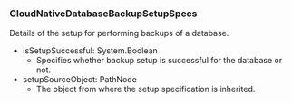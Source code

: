 ### CloudNativeDatabaseBackupSetupSpecs
Details of the setup for performing backups of a database.

- isSetupSuccessful: System.Boolean
  - Specifies whether backup setup is successful for the database or not.
- setupSourceObject: PathNode
  - The object from where the setup specification is inherited.

